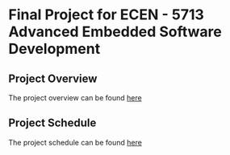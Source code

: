 # Final Project for ECEN - 5713 Advanced Embedded Software Development  

## Project Overview  
The project overview can be found [here](https://github.com/cu-ecen-aeld/final-project-Vignesh-Vadivel/wiki/Project-Overview)  

## Project Schedule  
The project schedule can be found [here](https://github.com/users/Vignesh-Vadivel/projects/1/views/1)  


